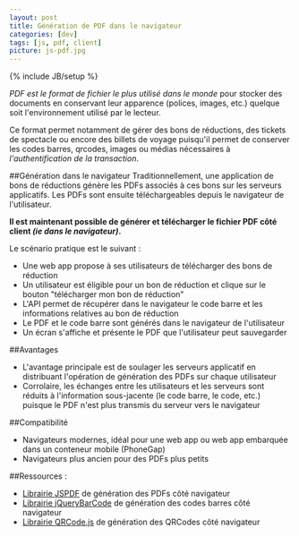 ```yaml
---
layout: post
title: Génération de PDF dans le navigateur
categories: [dev]
tags: [js, pdf, client]
picture: js-pdf.jpg
---
```

{% include JB/setup %}

_PDF est le format de fichier le plus utilisé dans le monde_ pour stocker des documents en conservant leur apparence (polices, images, etc.) quelque soit l'environnement utilisé par le lecteur.

Ce format permet notamment de gérer des bons de réductions, des tickets de spectacle ou encore des billets de voyage puisqu'il permet de conserver les codes barres, qrcodes, images ou médias nécessaires à _l'authentification de la transaction_.

##Génération dans le navigateur
Traditionnellement, une application de bons de réductions génère les PDFs associés à ces bons sur les serveurs applicatifs. Les PDFs sont ensuite téléchargeables depuis le navigateur de l'utilisateur.

**Il est maintenant possible de générer et télécharger le fichier PDF côté client _(ie dans le navigateur)_.**

Le scénario pratique est le suivant :

- Une web app propose à ses utilisateurs de télécharger des bons de réduction
- Un utilisateur est éligible pour un bon de réduction et clique sur le bouton "télécharger mon bon de réduction"
- L'API permet de récupérer dans le navigateur le code barre et les informations relatives au bon de réduction
- Le PDF et le code barre sont générés dans le navigateur de l'utilisateur
- Un écran s'affiche et présente le PDF que l'utilisateur peut sauvegarder

##Avantages
- L'avantage principale est de soulager les serveurs applicatif en distribuant l'opération de génération des PDFs sur chaque utilisateur
- Corrolaire, les échanges entre les utilisateurs et les serveurs sont réduits à l'information sous-jacente (le code barre, le code, etc.) puisque le PDF n'est plus transmis du serveur vers le navigateur

##Compatibilité
- Navigateurs modernes, idéal pour une web app ou web app embarquée dans un conteneur mobile (PhoneGap)
- Navigateurs plus ancien pour des PDFs plus petits

##Ressources :
- [Librairie JSPDF](http://jspdf.com) de génération des PDFs côté navigateur
- [Librairie jQueryBarCode](http://code.google.com/p/jquery-barcode/) de génération des codes barres côté navigateur
- [Librairie QRCode.js](http://davidshimjs.github.io/qrcodejs/) de génération des QRCodes côté navigateur